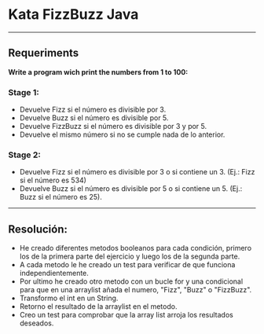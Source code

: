 # Kata FizzBuzz Java

--------------------------------------------------------------------

## Requeriments

<strong>Write a program wich print the numbers from 1 to 100:</strong>

### Stage 1:

- Devuelve Fizz si el número es divisible por 3.
- Devuelve Buzz si el número es divisible por 5.
- Devuelve FizzBuzz si el número es divisible por 3 y por 5.
- Devuelve el mismo número si no se cumple nada de lo anterior.

### Stage 2:

- Devuelve Fizz si el número es divisible por 3 o si contiene un 3. (Ej.: Fizz si el número es 534)
- Devuelve Buzz si el número es divisible por 5 o si contiene un 5. (Ej.: Buzz si el número es 25).

------------------------------------------------------------------------
## Resolución:

- He creado diferentes metodos booleanos para cada condición, primero
los de la primera parte del ejercicio y luego los de la segunda parte.
- A cada metodo le he creado un test para verificar de que funciona
independientemente.
- Por ultimo he creado otro metodo con un bucle for y una condicional
para que en una arraylist añada el numero, "Fizz", "Buzz" o "FizzBuzz".
- Transformo el int en un String.
- Retorno el resultado de la arraylist en el metodo.
- Creo un test para comprobar que la array list arroja los resultados deseados.

 